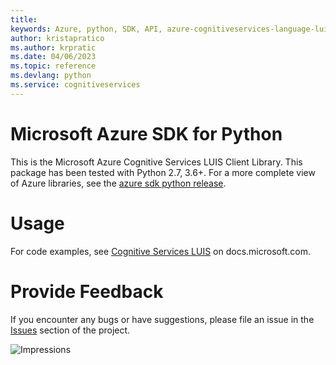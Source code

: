 ```yaml
---
title: 
keywords: Azure, python, SDK, API, azure-cognitiveservices-language-luis, cognitiveservices
author: kristapratico
ms.author: krpratic
ms.date: 04/06/2023
ms.topic: reference
ms.devlang: python
ms.service: cognitiveservices
---
```

# Microsoft Azure SDK for Python

This is the Microsoft Azure Cognitive Services LUIS Client Library.
This package has been tested with Python 2.7, 3.6+.
For a more complete view of Azure libraries, see the [azure sdk python release](https://aka.ms/azsdk/python/all).


# Usage




For code examples, see [Cognitive Services LUIS](/python/api/overview/azure/cognitive-services) on docs.microsoft.com.


# Provide Feedback

If you encounter any bugs or have suggestions, please file an issue in the
[Issues](https://github.com/Azure/azure-sdk-for-python/issues)
section of the project. 


![Impressions](https://azure-sdk-impressions.azurewebsites.net/api/impressions/azure-sdk-for-python%2Fazure-cognitiveservices-language-luis%2FREADME.png)

